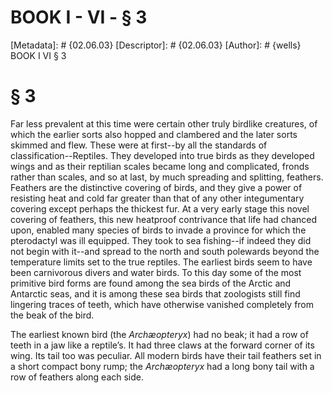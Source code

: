 # BOOK I - VI - § 3
[Metadata]: # {02.06.03}
[Descriptor]: # {02.06.03}
[Author]: # {wells}
BOOK I
VI
§ 3
# § 3
Far less prevalent at this time were certain other truly birdlike creatures, of
which the earlier sorts also hopped and clambered and the later sorts skimmed
and flew. These were at first--by all the standards of
classification--Reptiles. They developed into true birds as they developed
wings and as their reptilian scales became long and complicated, fronds rather
than scales, and so at last, by much spreading and splitting, feathers.
Feathers are the distinctive covering of birds, and they give a power of
resisting heat and cold far greater than that of any other integumentary
covering except perhaps the thickest fur. At a very early stage this novel
covering of feathers, this new heatproof contrivance that life had chanced
upon, enabled many species of birds to invade a province for which the
pterodactyl was ill equipped. They took to sea fishing--if indeed they did not
begin with it--and spread to the north and south polewards beyond the
temperature limits set to the true reptiles. The earliest birds seem to have
been carnivorous divers and water birds. To this day some of the most primitive
bird forms are found among the sea birds of the Arctic and Antarctic seas, and
it is among these sea birds that zoologists still find lingering traces of
teeth, which have otherwise vanished completely from the beak of the bird.

The earliest known bird (the _Archæopteryx_) had no beak; it had a row of teeth
in a jaw like a reptile’s. It had three claws at the forward corner of its
wing. Its tail too was peculiar. All modern birds have their tail feathers set
in a short compact bony rump; the _Archæopteryx_ had a long bony tail with a
row of feathers along each side.

